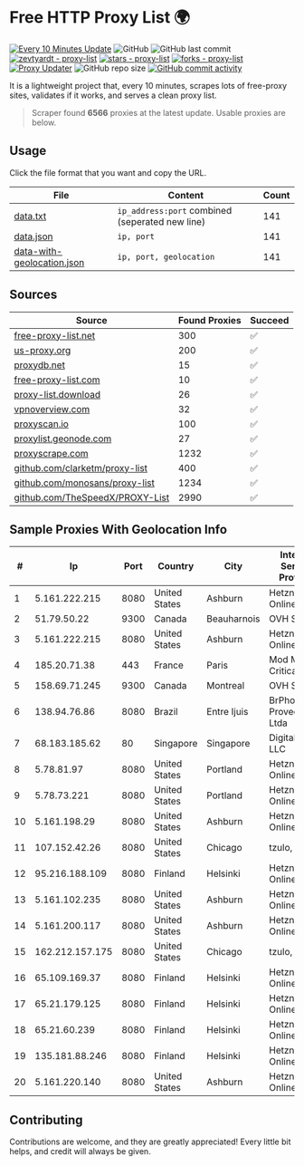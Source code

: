 
# Free HTTP Proxy List 🌍

[![Every 10 Minutes Update](https://github.com/mertguvencli/http-proxy-list/actions/workflows/main.yml/badge.svg?branch=main)](https://github.com/mertguvencli/http-proxy-list/actions/workflows/main.yml)
![GitHub](https://img.shields.io/github/license/mertguvencli/http-proxy-list)
![GitHub last commit](https://img.shields.io/github/last-commit/mertguvencli/http-proxy-list)
[![zevtyardt - proxy-list](https://img.shields.io/static/v1?label=zevtyardt&message=proxy-list&color=blue&logo=github)](https://github.com/zevtyardt/proxy-list "Go to GitHub repo")
[![stars - proxy-list](https://img.shields.io/github/stars/zevtyardt/proxy-list?style=social)](https://github.com/zevtyardt/proxy-list)
[![forks - proxy-list](https://img.shields.io/github/forks/zevtyardt/proxy-list?style=social)](https://github.com/zevtyardt/proxy-list)
[![Proxy Updater](https://github.com/zevtyardt/proxy-list/workflows/Proxy%20Updater/badge.svg)](https://github.com/zevtyardt/proxy-list/actions?query=workflow:"Proxy+Updater")
![GitHub repo size](https://img.shields.io/github/repo-size/zevtyardt/proxy-list)
[![GitHub commit activity](https://img.shields.io/github/commit-activity/m/zevtyardt/proxy-list?logo=commits)](https://github.com/zevtyardt/proxy-list/commits/main)

It is a lightweight project that, every 10 minutes, scrapes lots of free-proxy sites, validates if it works, and serves a clean proxy list.

> Scraper found **6566** proxies at the latest update. Usable proxies are below.

## Usage

Click the file format that you want and copy the URL.

|File|Content|Count|
|----|-------|-----|
|[data.txt](https://raw.githubusercontent.com/mertguvencli/http-proxy-list/main/proxy-list/data.txt)|`ip_address:port` combined (seperated new line)|141|
|[data.json](https://raw.githubusercontent.com/mertguvencli/http-proxy-list/main/proxy-list/data.json)|`ip, port`|141|
|[data-with-geolocation.json](https://raw.githubusercontent.com/mertguvencli/http-proxy-list/main/proxy-list/data-with-geolocation.json)|`ip, port, geolocation`|141|

## Sources

|Source|Found Proxies|Succeed|
|------|-------------|-------|
|[free-proxy-list.net](https://free-proxy-list.net)|300|✅|
|[us-proxy.org](https://www.us-proxy.org)|200|✅|
|[proxydb.net](http://proxydb.net)|15|✅|
|[free-proxy-list.com](https://free-proxy-list.com/?page=&port=&type%5B%5D=http&type%5B%5D=https&up_time=0&search=Search)|10|✅|
|[proxy-list.download](https://www.proxy-list.download/HTTP)|26|✅|
|[vpnoverview.com](https://vpnoverview.com/privacy/anonymous-browsing/free-proxy-servers)|32|✅|
|[proxyscan.io](https://www.proxyscan.io)|100|✅|
|[proxylist.geonode.com](https://proxylist.geonode.com/api/proxy-list?limit=300&page=1&sort_by=lastChecked&sort_type=desc&protocols=http,https)|27|✅|
|[proxyscrape.com](https://api.proxyscrape.com/v2/?request=displayproxies&protocol=http&timeout=10000&country=all&ssl=all&anonymity=all)|1232|✅|
|[github.com/clarketm/proxy-list](https://raw.githubusercontent.com/clarketm/proxy-list/master/proxy-list-raw.txt)|400|✅|
|[github.com/monosans/proxy-list](https://raw.githubusercontent.com/monosans/proxy-list/main/proxies/http.txt)|1234|✅|
|[github.com/TheSpeedX/PROXY-List](https://raw.githubusercontent.com/TheSpeedX/PROXY-List/master/http.txt)|2990|✅|


## Sample Proxies With Geolocation Info

|#|Ip|Port|Country|City|Internet Service Provider|
|-|--|----|-------|----|-------------------------|
|1|5.161.222.215|8080|United States|Ashburn|Hetzner Online GmbH|
|2|51.79.50.22|9300|Canada|Beauharnois|OVH SAS|
|3|5.161.222.215|8080|United States|Ashburn|Hetzner Online GmbH|
|4|185.20.71.38|443|France|Paris|Mod Mission Critical LLC|
|5|158.69.71.245|9300|Canada|Montreal|OVH SAS|
|6|138.94.76.86|8080|Brazil|Entre Ijuis|BrPhonia Provedor Ip Ltda|
|7|68.183.185.62|80|Singapore|Singapore|DigitalOcean, LLC|
|8|5.78.81.97|8080|United States|Portland|Hetzner Online GmbH|
|9|5.78.73.221|8080|United States|Portland|Hetzner Online GmbH|
|10|5.161.198.29|8080|United States|Ashburn|Hetzner Online GmbH|
|11|107.152.42.26|8080|United States|Chicago|tzulo, inc.|
|12|95.216.188.109|8080|Finland|Helsinki|Hetzner Online GmbH|
|13|5.161.102.235|8080|United States|Ashburn|Hetzner Online GmbH|
|14|5.161.200.117|8080|United States|Ashburn|Hetzner Online GmbH|
|15|162.212.157.175|8080|United States|Chicago|tzulo, inc.|
|16|65.109.169.37|8080|Finland|Helsinki|Hetzner Online GmbH|
|17|65.21.179.125|8080|Finland|Helsinki|Hetzner Online GmbH|
|18|65.21.60.239|8080|Finland|Helsinki|Hetzner Online GmbH|
|19|135.181.88.246|8080|Finland|Helsinki|Hetzner Online GmbH|
|20|5.161.220.140|8080|United States|Ashburn|Hetzner Online GmbH|



## Contributing

Contributions are welcome, and they are greatly appreciated! Every
little bit helps, and credit will always be given.

